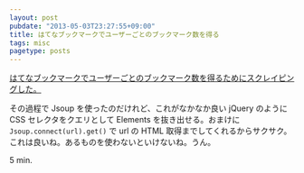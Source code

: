 ```yaml
---
layout: post
pubdate: "2013-05-03T23:27:55+09:00"
title: はてなブックマークでユーザーごとのブックマーク数を得る
tags: misc
pagetype: posts
---
```

[はてなブックマークでユーザーごとのブックマーク数を得るためにスクレイピングした。](https://gist.github.com/bouzuya/5509002)

その過程で Jsoup を使ったのだけれど、これがなかなか良い jQuery のように CSS セレクタをクエリとして Elements を抜き出せる。おまけに `Jsoup.connect(url).get()` で url の HTML 取得までしてくれるからサクサク。これは良いね。あるものを使わないといけないね。うん。

5 min.
